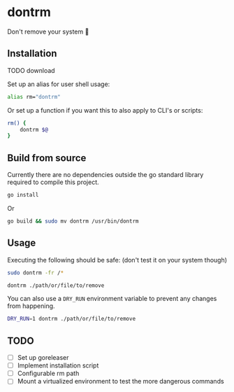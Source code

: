 # dontrm

Don't remove your system 🤡

## Installation

TODO download

Set up an alias for user shell usage:

```sh
alias rm="dontrm"
```

Or set up a function if you want this to also apply to
CLI's or scripts:

```sh
rm() {
    dontrm $@
}
```

## Build from source

Currently there are no dependencies outside the go standard library
required to compile this project.

```sh
go install
```

Or

```sh
go build && sudo mv dontrm /usr/bin/dontrm
```

## Usage

Executing the following should be safe:
(don't test it on your system though)

```sh
sudo dontrm -fr /*
```

```sh
dontrm ./path/or/file/to/remove
```

You can also use a `DRY_RUN` environment variable
to prevent any changes from happening.

```sh
DRY_RUN=1 dontrm ./path/or/file/to/remove
```

## TODO

- [ ] Set up goreleaser
- [ ] Implement installation script
- [ ] Configurable rm path
- [ ] Mount a virtualized environment to test the more dangerous commands
